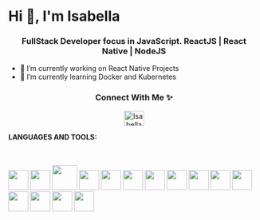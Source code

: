 <h1 align="left">Hi <a target="_blank"> 👋, I'm Isabella</h1>
<h3 align="center">FullStack Developer focus in JavaScript. ReactJS | React Native | NodeJS </h3>

- 🔭 I’m currently working on React Native Projects
- 🌱 I’m currently learning Docker and Kubernetes

<div align="center">
<h3><b>Connect With Me ✨</b></h3>
</div>
<p align="center">
  <a href="https://www.linkedin.com/in/isabella-serna-ramirez/" target="blank">
  <img align="center" src="https://raw.githubusercontent.com/rahuldkjain/github-profile-readme-generator/master/src/images/icons/Social/linked-in-alt.svg" alt="Isabella-417" height="30" width="40" />
  </a>
</p>



**LANGUAGES AND TOOLS:**  

<link rel="stylesheet" href="https://cdn.jsdelivr.net/gh/devicons/devicon@v2.15.1/devicon.min.css">

<br/>
<br/>
<code><img height="40" width="40" src="https://cdn.jsdelivr.net/gh/devicons/devicon/icons/react/react-original.svg" /></code>
<code><img height="40" width="40" src="https://cdn.jsdelivr.net/gh/devicons/devicon/icons/css3/css3-original.svg" /></code>
<code><img height="50" width="50" src="https://cdn.jsdelivr.net/gh/devicons/devicon/icons/docker/docker-original.svg" /></code>
<code><img height="40" width="40" src="https://cdn.jsdelivr.net/gh/devicons/devicon/icons/express/express-original.svg" /></code>
<code><img height="40" width="40" src="https://cdn.jsdelivr.net/gh/devicons/devicon/icons/graphql/graphql-plain-wordmark.svg" /></code>
<code><img height="40" width="40" src="https://cdn.jsdelivr.net/gh/devicons/devicon/icons/javascript/javascript-plain.svg" /></code>
<code><img height="40" width="40" src="https://cdn.jsdelivr.net/gh/devicons/devicon/icons/typescript/typescript-plain.svg" /></code>
<code><img height="40" width="40" src="https://cdn.jsdelivr.net/gh/devicons/devicon/icons/jest/jest-plain.svg" /></code>
<code><img height="40" width="40" src="https://cdn.jsdelivr.net/gh/devicons/devicon/icons/mongodb/mongodb-plain-wordmark.svg" /></code>
<code><img height="40" width="40" src="https://cdn.jsdelivr.net/gh/devicons/devicon/icons/redux/redux-original.svg" /></code>
<code><img height="40" width="40" src="https://cdn.jsdelivr.net/gh/devicons/devicon/icons/nodejs/nodejs-original-wordmark.svg" /></code>
<code><img height="40" width="40" src="https://cdn.jsdelivr.net/gh/devicons/devicon/icons/python/python-original-wordmark.svg" /></code>
<code><img height="40" width="40" src="https://cdn.jsdelivr.net/gh/devicons/devicon/icons/php/php-original.svg" /></code>
<code><img height="40" width="40" src="https://cdn.jsdelivr.net/gh/devicons/devicon/icons/visualstudio/visualstudio-plain.svg" /></code>
<code><img height="40" width="40" src="https://cdn.jsdelivr.net/gh/devicons/devicon/icons/flutter/flutter-original.svg" /></code>


